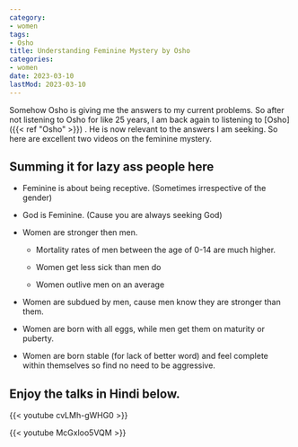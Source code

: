 ```yaml
---
category:
- women
tags:
- Osho
title: Understanding Feminine Mystery by Osho
categories:
- women
date: 2023-03-10
lastMod: 2023-03-10
---
```

Somehow Osho is giving me the answers to my current problems. So after not listening to Osho for like 25 years, I am back again to listening to [Osho]({{< ref "Osho" >}}) . He is now relevant to the answers I am seeking. So here are excellent two videos on the feminine mystery.

## Summing it for lazy ass people here

  + Feminine is about being receptive. (Sometimes irrespective of the gender)

  + God is Feminine. (Cause you are always seeking God)

  + Women are stronger then men.

    + Mortality rates of men between the age of 0-14 are much higher.

    + Women get less sick than men do

    + Women outlive men on an average

  + Women are subdued by men, cause men know they are stronger than them.

  + Women are born with all eggs, while men get them on maturity or puberty.

  + Women are born stable (for lack of better word) and feel complete within themselves so find no need to be aggressive.

## Enjoy the talks in Hindi below.

{{< youtube cvLMh-gWHG0 >}}

{{< youtube McGxloo5VQM >}}
